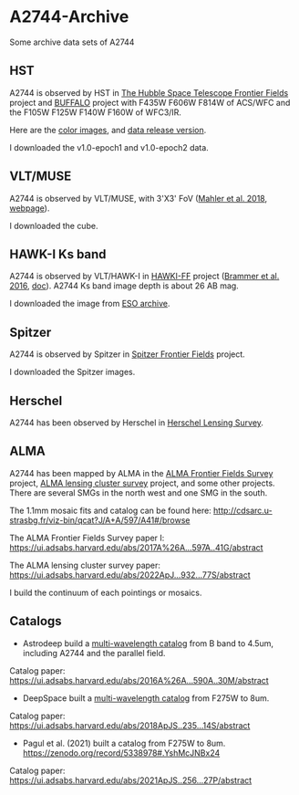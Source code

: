 # A2744-Archive
Some archive data sets of A2744

## HST

<!-- ![A2744](https://archive.stsci.edu/prepds/frontier/abell2744-epoch1-annotated.jpg) -->

A2744 is observed by HST in [The Hubble Space Telescope Frontier Fields](https://archive.stsci.edu/prepds/frontier/) project and [BUFFALO](https://buffalo.ipac.caltech.edu/) project with F435W F606W F814W of ACS/WFC and the F105W F125W F140W F160W of WFC3/IR. 

Here are the [color images](https://archive.stsci.edu/prepds/frontier/abell2744_display.html), and [data release version](https://archive.stsci.edu/prepds/frontier/abell2744.html).

I downloaded the v1.0-epoch1 and v1.0-epoch2 data.

## VLT/MUSE

A2744 is observed by VLT/MUSE, with 3'X3' FoV ([Mahler et al. 2018](http://adsabs.net/abs/2018MNRAS.473..663M), [webpage](http://muse-vlt.eu/science/a2744/)).

I downloaded the cube.

## HAWK-I Ks band

A2744 is observed by VLT/HAWK-I in [HAWKI-FF](http://gbrammer.github.io/HAWKI-FF/) project ([Brammer et al. 2016](https://ui.adsabs.harvard.edu/abs/2016ApJS..226....6B/abstract), [doc](http://www.eso.org/rm/api/v1/public/releaseDescriptions/75)). A2744 Ks band image depth is about 26 AB mag.

I downloaded the image from [ESO archive](https://dataportal.eso.org/dataportal_new/file/ADP.2016-06-06T12:19:44.047).

## Spitzer

<!--![SFF](https://irsa.ipac.caltech.edu/data/SPITZER/Frontier/images/A2744/A2744.IRAC.1.jpg)-->

A2744 is observed by Spitzer in [Spitzer Frontier Fields](https://irsa.ipac.caltech.edu/data/SPITZER/Frontier/) project.

I downloaded the Spitzer images.

## Herschel

A2744 has been observed by Herschel in [Herschel Lensing Survey](http://herschel.as.arizona.edu/hls/hls-deep/hls_deep_data_dr1.php).

## ALMA

A2744 has been mapped by ALMA in the [ALMA Frontier Fields Survey](https://www.astro.puc.cl/~jgonzal/ALMA_FF.html) project, [ALMA lensing cluster survey](https://ui.adsabs.harvard.edu/abs/2019asrc.confE..64K/abstract) project, and some other projects. There are several SMGs in the north west and one SMG in the south.

The 1.1mm mosaic fits and catalog can be found here: http://cdsarc.u-strasbg.fr/viz-bin/qcat?J/A+A/597/A41#/browse

The ALMA Frontier Fields Survey paper I: https://ui.adsabs.harvard.edu/abs/2017A%26A...597A..41G/abstract 

The ALMA lensing cluster survey paper: https://ui.adsabs.harvard.edu/abs/2022ApJ...932...77S/abstract


I build the continuum of each pointings or mosaics.

<!-- A2744-ALMA-archive.png shows the position of the archive data. -->

## Catalogs

* Astrodeep build a [multi-wavelength catalog](http://www.astrodeep.eu/frontier-fields-summary/) from B band to 4.5um, including A2744 and the parallel field.

Catalog paper: https://ui.adsabs.harvard.edu/abs/2016A%26A...590A..30M/abstract

* DeepSpace built a [multi-wavelength catalog](http://cosmos.phy.tufts.edu/~danilo/HFF/Home.html) from F275W to 8um.

Catalog paper: https://ui.adsabs.harvard.edu/abs/2018ApJS..235...14S/abstract

* Pagul et al. (2021) built a catalog from F275W to 8um. https://zenodo.org/record/5338978#.YshMcJNBx24 

Catalog paper: https://ui.adsabs.harvard.edu/abs/2021ApJS..256...27P/abstract
